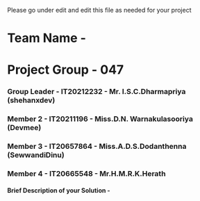 Please go under edit and edit this file as needed for your project

# Team Name - 
# Project Group - 047
### Group Leader - IT20212232 - Mr. I.S.C.Dharmapriya (shehanxdev)
### Member 2 - IT20211196 - Miss.D.N. Warnakulasooriya (Devmee)
### Member 3 - IT20657864 - Miss.A.D.S.Dodanthenna (SewwandiDinu)
### Member 4 - IT20665548 - Mr.H.M.R.K.Herath


#### Brief Description of your Solution - 



